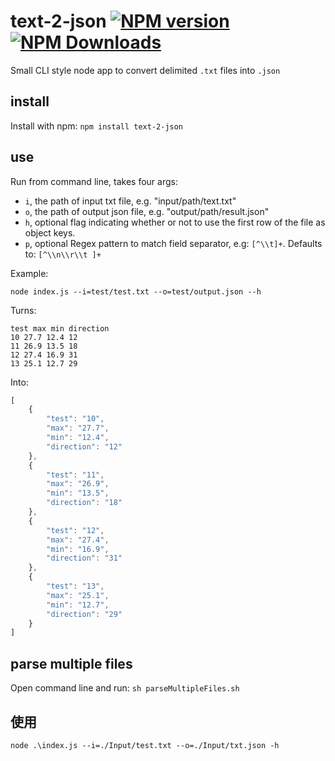 # text-2-json [![NPM version][npm-image]][npm-url] [![NPM Downloads][npm-downloads-image]][npm-url]

Small CLI style node app to convert delimited `.txt` files into `.json`

## install

Install with npm: `npm install text-2-json`

## use

Run from command line, takes four args:

- `i`, the path of input txt file, e.g. "input/path/text.txt"
- `o`, the path of output json file, e.g. "output/path/result.json"
- `h`, optional flag indicating whether or not to use the first row of the file as object keys.
- `p`, optional Regex pattern to match field separator, e.g: `[^\\t]+`. Defaults to: `[^\\n\\r\\t ]+`

Example:

`node index.js --i=test/test.txt --o=test/output.json --h`

Turns:

```
test max min direction
10 27.7 12.4 12
11 26.9 13.5 18
12 27.4 16.9 31
13 25.1 12.7 29
```

Into:

```javascript
[
	{
		"test": "10",
		"max": "27.7",
		"min": "12.4",
		"direction": "12"
	},
	{
		"test": "11",
		"max": "26.9",
		"min": "13.5",
		"direction": "18"
	},
	{
		"test": "12",
		"max": "27.4",
		"min": "16.9",
		"direction": "31"
	},
	{
		"test": "13",
		"max": "25.1",
		"min": "12.7",
		"direction": "29"
	}
]
```

## parse multiple files

Open command line and run: `sh parseMultipleFiles.sh`

[npm-image]: https://badge.fury.io/js/text-2-json.svg
[npm-url]: https://www.npmjs.com/package/text-2-json
[npm-downloads-image]: https://img.shields.io/npm/dt/text-2-json.svg	  





## 使用
`node .\index.js --i=./Input/test.txt --o=./Input/txt.json -h`
